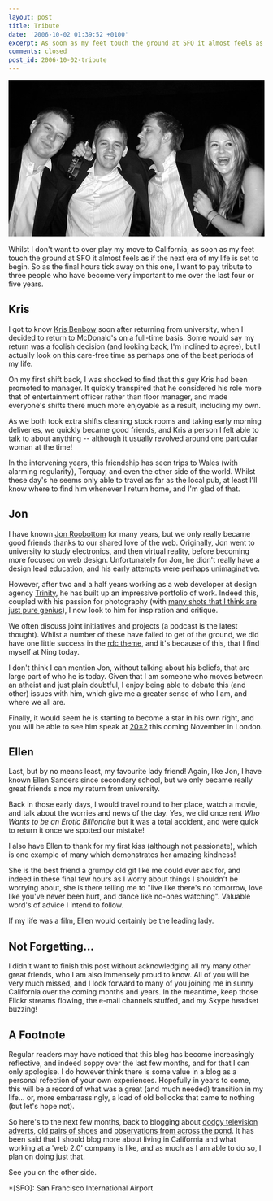 ```yaml
---
layout: post
title: Tribute
date: '2006-10-02 01:39:52 +0100'
excerpt: As soon as my feet touch the ground at SFO it almost feels as if the next era of my life is set to begin. So as the final hours tick away on this one, I want to pay tribute to three people who have become very important to me over the last four or five years.
comments: closed
post_id: 2006-10-02-tribute
---
```

![Kris, Me, Jon and Ellen](/assets/images/2006/10/tribute.jpg)

Whilst I don't want to over play my move to California, as soon as my feet touch the ground at SFO it almost feels as if the next era of my life is set to begin. So as the final hours tick away on this one, I want to pay tribute to three people who have become very important to me over the last four or five years.

## Kris
I got to know [Kris Benbow][1] soon after returning from university, when I decided to return to McDonald's on a full-time basis. Some would say my return was a foolish decision (and looking back, I'm inclined to agree), but I actually look on this care-free time as perhaps one of the best periods of my life.

On my first shift back, I was shocked to find that this guy Kris had been promoted to manager. It quickly transpired that he considered his role more that of entertainment officer rather than floor manager, and made everyone's shifts there much more enjoyable as a result, including my own.

As we both took extra shifts cleaning stock rooms and taking early morning deliveries, we quickly became good friends, and Kris a person I felt able to talk to about anything -- although it usually revolved around one particular woman at the time!

In the intervening years, this friendship has seen trips to Wales (with alarming regularity), Torquay, and even the other side of the world. Whilst these day's he seems only able to travel as far as the local pub, at least I'll know where to find him whenever I return home, and I'm glad of that.

## Jon
I have known [Jon Roobottom][2] for many years, but we only really became good friends thanks to our shared love of the web. Originally, Jon went to university to study electronics, and then virtual reality, before becoming more focused on web design. Unfortunately for Jon, he didn't really have a design lead education, and his early attempts were perhaps unimaginative.

However, after two and a half years working as a web developer at design agency [Trinity][3], he has built up an impressive portfolio of work. Indeed this, coupled with his passion for photography (with [many shots that I think are just pure genius][4]), I now look to him for inspiration and critique.

We often discuss joint initiatives and projects (a podcast is the latest thought). Whilst a number of these have failed to get of the ground, we did have one little success in the [rdc theme][5], and it's because of this, that I find myself at Ning today.

I don't think I can mention Jon, without talking about his beliefs, that are large part of who he is today. Given that I am someone who moves between an atheist and just plain doubtful, I enjoy being able to debate this (and other) issues with him, which give me a greater sense of who I am, and where we all are.

Finally, it would seem he is starting to become a star in his own right, and you will be able to see him speak at [20×2][6] this coming November in London.

## Ellen
Last, but by no means least, my favourite lady friend! Again, like Jon, I have known Ellen Sanders since secondary school, but we only became really great friends since my return from university.

Back in those early days, I would travel round to her place, watch a movie, and talk about the worries and news of the day. Yes, we did once rent <cite>Who Wants to be an Erotic Billionaire</cite> but it was a total accident, and were quick to return it once we spotted our mistake!

I also have Ellen to thank for my first kiss (although not passionate), which is one example of many which demonstrates her amazing kindness!

She is the best friend a grumpy old git like me could ever ask for, and indeed in these final few hours as I worry about things I shouldn't be worrying about, she is there telling me to "live like there's no tomorrow, love like you've never been hurt, and dance like no-ones watching". Valuable word's of advice I intend to follow.

If my life was a film, Ellen would certainly be the leading lady.

## Not Forgetting...
I didn't want to finish this post without acknowledging all my many other great friends, who I am also immensely proud to know. All of you will be very much missed, and I look forward to many of you joining me in sunny California over the coming months and years. In the meantime, keep those Flickr streams flowing, the e-mail channels stuffed, and my Skype headset buzzing!

## A Footnote
Regular readers may have noticed that this blog has become increasingly reflective, and indeed soppy over the last few months, and for that I can only apologise. I do however think there is some value in a blog as a personal refection of your own experiences. Hopefully in years to come, this will be a record of what was a great (and much needed) transition in my life... or, more embarrassingly, a load of old bollocks that came to nothing (but let's hope not).

So here's to the next few months, back to blogging about [dodgy television adverts][8], [old pairs of shoes][9] and [observations from across the pond][10]. It has been said that I should blog more about living in California and what working at a 'web 2.0' company is like, and as much as I am able to do so, I plan on doing just that.

See you on the other side.

[1]: http://www.myspace.com/krisbenbow
[2]: http://www.roobottom.com/
[3]: http://www.trinitydesign.co.uk/
[4]: http://flickr.com/photos/roobottom
[5]: http://www.roobottom.com/wp_theme/
[6]: http://www.20x2.org
[8]: /2006/03/unbelievable/
[9]: /2006/03/these_old_shoes/
[10]: /2006/02/from_across_the_pond/

*[SFO]: San Francisco International Airport